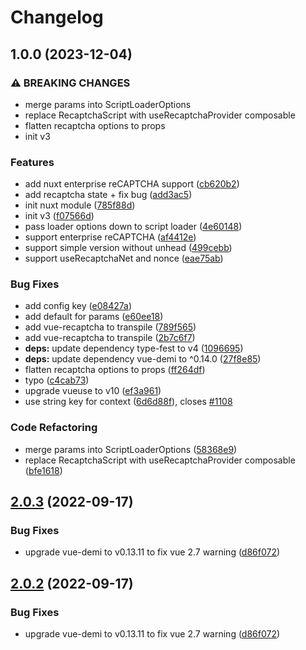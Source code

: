 # Changelog

## 1.0.0 (2023-12-04)


### ⚠ BREAKING CHANGES

* merge params into ScriptLoaderOptions
* replace RecaptchaScript with useRecaptchaProvider composable
* flatten recaptcha options to props
* init v3

### Features

* add nuxt enterprise reCAPTCHA support ([cb620b2](https://github.com/DanSnow/vue-recaptcha/commit/cb620b29bd934a6e849e802f9ab5dd5a388f16cd))
* add recaptcha state + fix bug ([add3ac5](https://github.com/DanSnow/vue-recaptcha/commit/add3ac52aad5f61a71160de48fc825178b63897a))
* init nuxt module ([785f88d](https://github.com/DanSnow/vue-recaptcha/commit/785f88de250244f2c730a53a1f788e20be0f1099))
* init v3 ([f07566d](https://github.com/DanSnow/vue-recaptcha/commit/f07566dcec819898e124f6a9f9b9b817fccd2c0e))
* pass loader options down to script loader ([4e60148](https://github.com/DanSnow/vue-recaptcha/commit/4e601488a6d0183ec06397019e60acbac32d40b0))
* support enterprise reCAPTCHA ([af4412e](https://github.com/DanSnow/vue-recaptcha/commit/af4412e71b1fba635cc4b64781039a402d421c0a))
* support simple version without unhead ([499cebb](https://github.com/DanSnow/vue-recaptcha/commit/499cebbd27230c3f1d9ddde46e36da120be1092e))
* support useRecaptchaNet and nonce ([eae75ab](https://github.com/DanSnow/vue-recaptcha/commit/eae75ab194302dba773dd93046221a87a0d4c09d))


### Bug Fixes

* add config key ([e08427a](https://github.com/DanSnow/vue-recaptcha/commit/e08427ac64d2d3e918349faf336fca5e1da5835c))
* add default for params ([e60ee18](https://github.com/DanSnow/vue-recaptcha/commit/e60ee18be041543abe6a588b3915c8d503922c5b))
* add vue-recaptcha to transpile ([789f565](https://github.com/DanSnow/vue-recaptcha/commit/789f565501a9a4d090caf4f50c45e6222062dfb9))
* add vue-recaptcha to transpile ([2b7c6f7](https://github.com/DanSnow/vue-recaptcha/commit/2b7c6f7c5248fa51f0c01c3244146e67fdb520a5))
* **deps:** update dependency type-fest to v4 ([1096695](https://github.com/DanSnow/vue-recaptcha/commit/1096695bf87ea171f80547a3e529fafd0e616476))
* **deps:** update dependency vue-demi to ^0.14.0 ([27f8e85](https://github.com/DanSnow/vue-recaptcha/commit/27f8e85b554927360ca038bc2af2f49d2c4c5899))
* flatten recaptcha options to props ([ff264df](https://github.com/DanSnow/vue-recaptcha/commit/ff264dfe4e7f67bfc4a9ca0551e3401f23042443))
* typo ([c4cab73](https://github.com/DanSnow/vue-recaptcha/commit/c4cab735b04fb5227200d75f49d9b468dd385630))
* upgrade vueuse to v10 ([ef3a961](https://github.com/DanSnow/vue-recaptcha/commit/ef3a96185eed5e3a1e7172f9b17354cda59979b1))
* use string key for context ([6d6d88f](https://github.com/DanSnow/vue-recaptcha/commit/6d6d88f61649bac2b709100179412ac136b59760)), closes [#1108](https://github.com/DanSnow/vue-recaptcha/issues/1108)


### Code Refactoring

* merge params into ScriptLoaderOptions ([58368e9](https://github.com/DanSnow/vue-recaptcha/commit/58368e92e71202e85981f032cfc85a9280ac56d9))
* replace RecaptchaScript with useRecaptchaProvider composable ([bfe1618](https://github.com/DanSnow/vue-recaptcha/commit/bfe16188f545ccc8434fe2d5df66dabdc778de4f))

## [2.0.3](https://github.com/DanSnow/vue-recaptcha/compare/v2.0.2...v2.0.3) (2022-09-17)


### Bug Fixes

* upgrade vue-demi to v0.13.11 to fix vue 2.7 warning ([d86f072](https://github.com/DanSnow/vue-recaptcha/commit/d86f072e1bb620f23e03aeaf1732b80074fdc7ed))

## [2.0.2](https://github.com/DanSnow/vue-recaptcha/compare/v2.0.1...v2.0.2) (2022-09-17)


### Bug Fixes

* upgrade vue-demi to v0.13.11 to fix vue 2.7 warning ([d86f072](https://github.com/DanSnow/vue-recaptcha/commit/d86f072e1bb620f23e03aeaf1732b80074fdc7ed))
